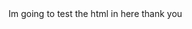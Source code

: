<html>
  <head>
  <title> TESTING ONE TWO THREE </title>
  <head>
    
  <body>
  Im going to test the html in here thank you
  </body>
  
</html>
  

